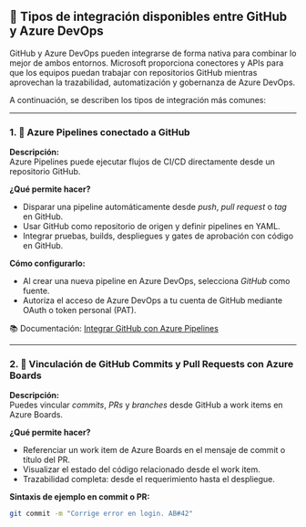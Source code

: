 ## 🔗 Tipos de integración disponibles entre GitHub y Azure DevOps

GitHub y Azure DevOps pueden integrarse de forma nativa para combinar lo mejor de ambos entornos. Microsoft proporciona conectores y APIs para que los equipos puedan trabajar con repositorios GitHub mientras aprovechan la trazabilidad, automatización y gobernanza de Azure DevOps.

A continuación, se describen los tipos de integración más comunes:

---

### 1. 🔄 Azure Pipelines conectado a GitHub

**Descripción:**  
Azure Pipelines puede ejecutar flujos de CI/CD directamente desde un repositorio GitHub.

**¿Qué permite hacer?**
- Disparar una pipeline automáticamente desde *push*, *pull request* o *tag* en GitHub.
- Usar GitHub como repositorio de origen y definir pipelines en YAML.
- Integrar pruebas, builds, despliegues y gates de aprobación con código en GitHub.

**Cómo configurarlo:**
- Al crear una nueva pipeline en Azure DevOps, selecciona *GitHub* como fuente.
- Autoriza el acceso de Azure DevOps a tu cuenta de GitHub mediante OAuth o token personal (PAT).

📚 Documentación: [Integrar GitHub con Azure Pipelines](https://learn.microsoft.com/en-us/azure/devops/pipelines/repos/github)

---

### 2. 🧩 Vinculación de GitHub Commits y Pull Requests con Azure Boards

**Descripción:**  
Puedes vincular *commits*, *PRs* y *branches* desde GitHub a work items en Azure Boards.

**¿Qué permite hacer?**
- Referenciar un work item de Azure Boards en el mensaje de commit o título del PR.
- Visualizar el estado del código relacionado desde el work item.
- Trazabilidad completa: desde el requerimiento hasta el despliegue.

**Sintaxis de ejemplo en commit o PR:**

```bash
git commit -m "Corrige error en login. AB#42"
